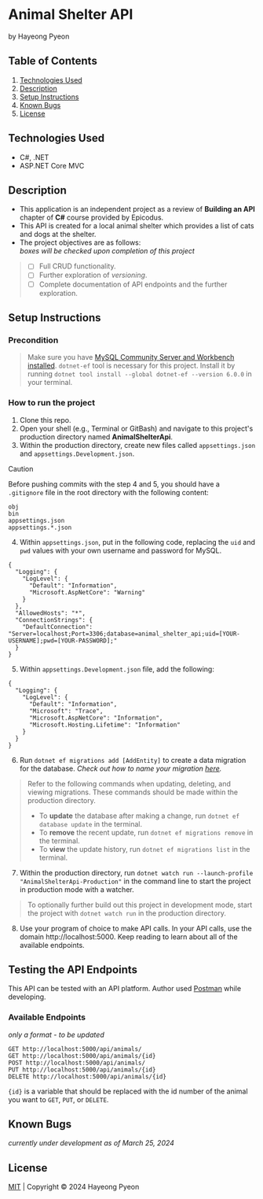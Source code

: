 # Animal Shelter API
by Hayeong Pyeon

## Table of Contents
1. [Technologies Used](#technologies-used)
2. [Description](#description)
3. [Setup Instructions](#setup-instructions)
4. [Known Bugs](#known-bugs)
5. [License](#license)

## Technologies Used
- C#, .NET
- ASP.NET Core MVC

## Description
- This application is an independent project as a review of **Building an API** chapter of **C#** course provided by Epicodus.
- This API is created for a local animal shelter which provides a list of cats and dogs at the shelter.
- The project objectives are as follows:    
*boxes will be checked upon completion of this project*
> - [ ] Full CRUD functionality.
> - [ ] Further exploration of *versioning*. 
> - [ ] Complete documentation of API endpoints and the further exploration.  

## Setup Instructions
### Precondition
> Make sure you have [MySQL Community Server and Workbench installed](https://full-time.learnhowtoprogram.com/c-and-net/getting-started-with-c/installing-and-configuring-mysql). 
> `dotnet-ef` tool is necessary for this project. Install it by running `dotnet tool install --global dotnet-ef --version 6.0.0` in your terminal. 
### How to run the project
1. Clone this repo.
2. Open your shell (e.g., Terminal or GitBash) and navigate to this project's production directory named **AnimalShelterApi**. 
3. Within the production directory, create new files called `appsettings.json` and `appsettings.Development.json`.
> [!CAUTION]
> Before pushing commits with the step 4 and 5, you should have a `.gitignore` file in the root directory with the following content:
```
obj
bin
appsettings.json
appsettings.*.json
```
4. Within `appsettings.json`, put in the following code, replacing the `uid` and `pwd` values with your own username and password for MySQL. 
```
{
  "Logging": {
    "LogLevel": {
      "Default": "Information",
      "Microsoft.AspNetCore": "Warning"
    }
  },
  "AllowedHosts": "*",
  "ConnectionStrings": {
    "DefaultConnection": "Server=localhost;Port=3306;database=animal_shelter_api;uid=[YOUR-USERNAME];pwd=[YOUR-PASSWORD];"
  }
}
```
5. Within `appsettings.Development.json` file, add the following:
```
{
  "Logging": {
    "LogLevel": {
      "Default": "Information",
      "Microsoft": "Trace",
      "Microsoft.AspNetCore": "Information",
      "Microsoft.Hosting.Lifetime": "Information"
    }
  }
}
```
6. Run `dotnet ef migrations add [AddEntity]` to create a data migration for the database. *Check out how to name your migration [here](https://learn.microsoft.com/en-us/ef/core/managing-schemas/migrations/managing?tabs=dotnet-core-cli).*
> Refer to the following commands when updating, deleting, and viewing migrations. These commands should be made within the production directory. 
> - To **update** the database after making a change, run `dotnet ef database update` in the terminal. 
> - To **remove** the recent update, run `dotnet ef migrations remove` in the terminal. 
> - To **view** the update history, run `dotnet ef migrations list` in the terminal. 
7. Within the production directory, run `dotnet watch run --launch-profile "AnimalShelterApi-Production"` in the command line to start the project in production mode with a watcher.
> To optionally further build out this project in development mode, start the project with `dotnet watch run` in the production directory.
8. Use your program of choice to make API calls. In your API calls, use the domain http://localhost:5000. Keep reading to learn about all of the available endpoints.

## Testing the API Endpoints
This API can be tested with an API platform. Author used [Postman](https://www.postman.com/) while developing. 

### Available Endpoints
*only a format - to be updated*
```
GET http://localhost:5000/api/animals/
GET http://localhost:5000/api/animals/{id}
POST http://localhost:5000/api/animals/
PUT http://localhost:5000/api/animals/{id}
DELETE http://localhost:5000/api/animals/{id}
```
`{id}` is a variable that should be replaced with the id number of the animal you want to `GET`, `PUT`, or `DELETE`. 

## Known Bugs
*currently under development as of March 25, 2024*

## License
[MIT](/LICENSE.txt) | Copyright © 2024 Hayeong Pyeon